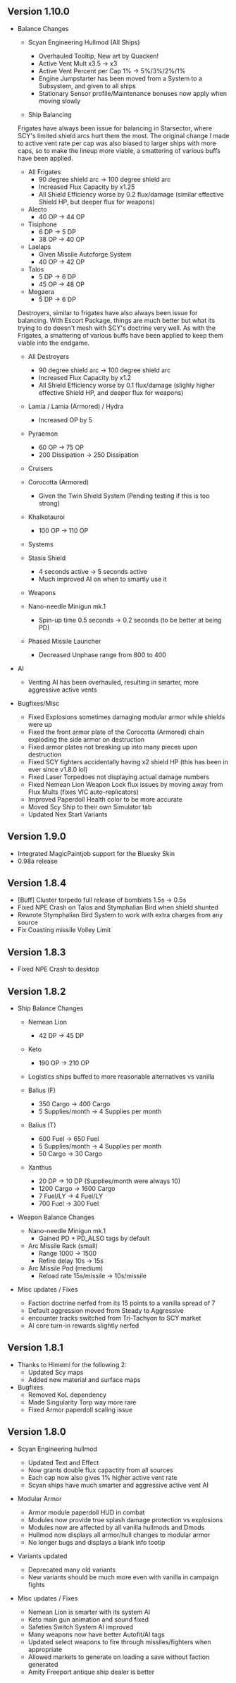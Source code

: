 ## Version 1.10.0
- Balance Changes
  - Scyan Engineering Hullmod (All Ships)
    + Overhauled Tooltip, New art by Quacken!
    - Active Vent Mult x3.5 -> x3
    + Active Vent Percent per Cap 1% -> 5%/3%/2%/1%
    + Engine Jumpstarter has been moved from a System to a Subsystem, and given to all ships
    + Stationary Sensor profile/Maintenance bonuses now apply when moving slowly
    
  - Ship Balancing

  Frigates have always been issue for balancing in Starsector, where SCY's limited shield arcs hurt them the most.
  The original change I made to active vent rate per cap was also biased to larger ships with more caps, 
  so to make the lineup more viable, a smattering of various buffs have been applied.
  - All Frigates
    + 90 degree shield arc -> 100 degree shield arc
	+ Increased Flux Capacity by x1.25
    - All Shield Efficiency worse by 0.2 flux/damage (similar effective Shield HP, but deeper flux for weapons)
  - Alecto
    + 40 OP -> 44 OP
  - Tisiphone
    + 6 DP -> 5 DP
    + 38 OP -> 40 OP
  - Laelaps
    + Given Missile Autoforge System
    + 40 OP -> 42 OP
  - Talos 
    - 5 DP -> 6 DP
    - 45 OP -> 48 OP
  - Megaera
    - 5 DP -> 6 DP

  Destroyers, similar to frigates have also always been issue for balancing. With Escort Package, things are much better
  but what its trying to do doesn't mesh with SCY's doctrine very well. As with the Frigates, a smattering of various 
  buffs have been applied to keep them viable into the endgame.
  - All Destroyers
	+ 90 degree shield arc -> 100 degree shield arc
    + Increased Flux Capacity by x1.2
    - All Shield Efficiency worse by 0.1 flux/damage (slighly higher effective Shield HP, and deeper flux for weapons)
  - Lamia / Lamia (Armored) / Hydra
    + Increased OP by 5
  - Pyraemon
    + 60 OP -> 75 OP
    + 200 Dissipation -> 250 Dissipation
  
  - Cruisers
  - Corocotta (Armored)
    + Given the Twin Shield System (Pending testing if this is too strong)
  - Khalkotauroi
    + 100 OP -> 110 OP
  
  - Systems
  - Stasis Shield
  	+ 4 seconds active -> 5 seconds active
    + Much improved AI on when to smartly use it
  
  - Weapons
  - Nano-needle Minigun mk.1
    + Spin-up time 0.5 seconds -> 0.2 seconds (to be better at being PD)
  - Phased Missile Launcher
    + Decreased Unphase range from 800 to 400
	
- AI
  - Venting AI has been overhauled, resulting in smarter, more aggressive active vents

- Bugfixes/Misc
  - Fixed Explosions sometimes damaging modular armor while shields were up
  - Fixed the front armor plate of the Corocotta (Armored) chain exploding the side armor on destruction
  - Fixed armor plates not breaking up into many pieces upon destruction
  - Fixed SCY fighters accidentally having x2 shield HP (this has been in ever since v1.8.0 lol)
  - Fixed Laser Torpedoes not displaying actual damage numbers
  - Fixed Nemean Lion Weapon Lock flux issues by moving away from Flux Mults (fixes VIC auto-replicators)
  - Improved Paperdoll Health color to be more accurate
  - Moved Scy Ship to their own Simulator tab
  - Updated Nex Start Variants

## Version 1.9.0
- Integrated MagicPaintjob support for the Bluesky Skin
- 0.98a release

## Version 1.8.4
- [Buff] Cluster torpedo full release of bomblets 1.5s -> 0.5s 
- Fixed NPE Crash on Talos and Stymphalian Bird when shield shunted
- Rewrote Stymphalian Bird System to work with extra charges from any source
- Fix Coasting missile Volley Limit

## Version 1.8.3
- Fixed NPE Crash to desktop

## Version 1.8.2
- Ship Balance Changes
	- Nemean Lion
		- 42 DP -> 45 DP
	- Keto 
		+ 190 OP -> 210 OP

	- Logistics ships buffed to more reasonable alternatives vs vanilla
	- Balius (F) 
		+ 350 Cargo -> 400 Cargo
		+ 5 Supplies/month -> 4 Supplies per month
	- Balius (T) 
		+ 600 Fuel -> 650 Fuel
		+ 5 Supplies/month -> 4 Supplies per month
		- 50 Cargo -> 30 Cargo
	- Xanthus 
		+ 20 DP -> 10 DP (Supplies/month were always 10)
		+ 1200 Cargo -> 1600 Cargo
		+ 7 Fuel/LY -> 4 Fuel/LY
		- 700 Fuel -> 300 Fuel

- Weapon Balance Changes
	- Nano-needle Minigun mk.1
		+ Gained PD + PD_ALSO tags by default
	- Arc Missile Rack (small)
		+ Range 1000 -> 1500
		- Refire delay 10s -> 15s
	- Arc Missile Pod (medium)
		+ Reload rate 15s/missile -> 10s/missile

- Misc updates / Fixes
	- Faction doctrine nerfed from its 15 points to a vanilla spread of 7
	- Default aggression moved from Steady to Aggressive
	- encounter tracks switched from Tri-Tachyon to SCY market
	- AI core turn-in rewards slightly nerfed

## Version 1.8.1
- Thanks to Himemi for the following 2:
	- Updated Scy maps 
	- Added new material and surface maps
- Bugfixes
	- Removed KoL dependency
	- Made Singularity Torp way more rare
	- Fixed Armor paperdoll scaling issue
	
## Version 1.8.0
- Scyan Engineering hullmod
	- Updated Text and Effect
	- Now grants double flux capactity from all sources
	- Each cap now also gives 1% higher active vent rate
	- Scyan ships have much smarter and aggressive active vent AI

- Modular Armor
	- Armor module paperdoll HUD in combat
	- Modules now provide true splash damage protection vs explosions
	- Modules now are affected by all vanilla hullmods and Dmods
	- Hullmod now displays all armor/hull changes to modular armor
	- No longer bugs and displays a blank info tootip

- Variants updated
	- Deprecated many old variants
	- New variants should be much more even with vanilla in campaign fights

- Misc updates / Fixes
	- Nemean Lion is smarter with its system AI
	- Keto main gun animation and sound fixed
	- Safeties Switch System AI improved
	- Many weapons now have better Autofit/AI tags
	- Updated select weapons to fire through missiles/fighters when appropriate
	- Allowed markets to generate on loading a save without faction generated
	- Amity Freeport antique ship dealer is better

